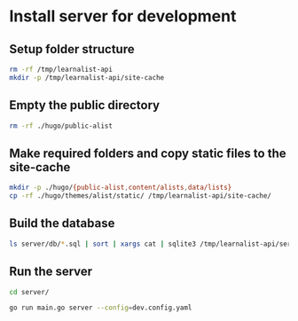 # Install server for development

## Setup folder structure

```sh
rm -rf /tmp/learnalist-api
mkdir -p /tmp/learnalist-api/site-cache
```

## Empty the public directory

```sh
rm -rf ./hugo/public-alist
```

## Make required folders and copy static files to the site-cache

```sh
mkdir -p ./hugo/{public-alist,content/alists,data/lists}
cp -rf ./hugo/themes/alist/static/ /tmp/learnalist-api/site-cache/
```

##  Build the database
```sh
ls server/db/*.sql | sort | xargs cat | sqlite3 /tmp/learnalist-api/server.db
```


##  Run the server
```sh
cd server/
```

```sh
go run main.go server --config=dev.config.yaml
```
